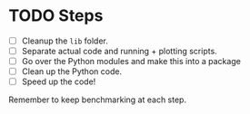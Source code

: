 # TODO Steps

- [ ] Cleanup the `lib` folder.
- [ ] Separate actual code and running + plotting scripts.
- [ ] Go over the Python modules and make this into a package
- [ ] Clean up the Python code.
- [ ] Speed up the code!

Remember to keep benchmarking at each step.